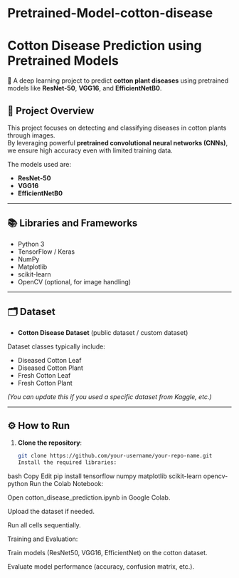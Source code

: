 # Pretrained-Model-cotton-disease
# Cotton Disease Prediction using Pretrained Models

🌱 A deep learning project to predict **cotton plant diseases** using pretrained models like **ResNet-50**, **VGG16**, and **EfficientNetB0**.

## 🚀 Project Overview

This project focuses on detecting and classifying diseases in cotton plants through images.  
By leveraging powerful **pretrained convolutional neural networks (CNNs)**, we ensure high accuracy even with limited training data.

The models used are:
- **ResNet-50**
- **VGG16**
- **EfficientNetB0**

---

## 📚 Libraries and Frameworks

- Python 3
- TensorFlow / Keras
- NumPy
- Matplotlib
- scikit-learn
- OpenCV (optional, for image handling)

---

## 🗂️ Dataset

- **Cotton Disease Dataset** (public dataset / custom dataset)

Dataset classes typically include:
- Diseased Cotton Leaf
- Diseased Cotton Plant
- Fresh Cotton Leaf
- Fresh Cotton Plant

*(You can update this if you used a specific dataset from Kaggle, etc.)*

---

## ⚙️ How to Run

1. **Clone the repository**:
   ```bash
   git clone https://github.com/your-username/your-repo-name.git
   Install the required libraries:

bash
Copy
Edit
pip install tensorflow numpy matplotlib scikit-learn opencv-python
Run the Colab Notebook:

Open cotton_disease_prediction.ipynb in Google Colab.

Upload the dataset if needed.

Run all cells sequentially.

Training and Evaluation:

Train models (ResNet50, VGG16, EfficientNet) on the cotton dataset.

Evaluate model performance (accuracy, confusion matrix, etc.).
